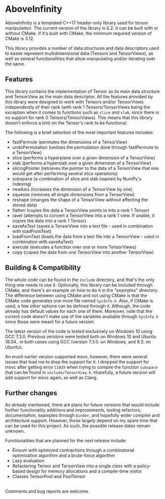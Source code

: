 # AboveInfinity

AboveInfinity is a templated C++17 header-only library used for tensor manipulation. The current version of the library is 0.2. It can be built with or without CMake. If it's built with CMake, the minimum required version of CMake is 3.12.

This library provides a number of data structures and data descriptors used to easier represent multidimensional data (Tensors and TensorViews), as well as several functionalities that allow manipulating and/or iterating over the same.

## Features

This library contains the implementation of Tensor as its main data structure and TensorView as the main data descriptor. All the features provided by this library were designed to work with Tensors and/or TensorViews independently of their rank (with rank 1 Tensors/TensorViews being the exception when it comes to functions such as `slice` and `slab`, since there is no support for rank 0 Tensors/TensorViews). This means that this library doesn't enforce a limit on the Tensor's rank to be functional.

The following is a brief selection of the most important features includes:
- fastPermute (permutes the dimensions of a TensorView)
- undoPermutation (undoes the permutation done through fastPermute to a TensorView)
- slice (performs a hyperplane over a given dimension of a TensorView)
- slab (performs a hyperslab over a given dimension of a TensorView)
- slicingPointer (retrieves the pointer to the data of a TensorView that one would get after performing several slice operations)
- subspace (a combination of slice and slab inspired by NumPy's indexing)
- newAxis (increases the dimension of a TensorView by one)
- squeeze (removes all single dimensions from a TensorView)
- reshape (changes the shape of a TensorView without affecting the stored data)
- flatten (copies the data a TensorView points to into a rank 1 Tensor)
- ravel (attempts to convert a TensorView into a rank 1 view. If unable, it copies the data into a rank 1 Tensor)
- saveAsText (saves a TensorView into a text file - used in combination with loadFromText)
- loadFromText (loads the data from a text file into a TensorView - used in combination with saveAsText)
- execute (executes a function over one or more TensorViews)
- copy (copies the data from one TensorView into another TensorView)

## Building & Compatibility

The whole code can be found in the `include` directory, and that's the only thing one needs to use it. Optionally, this library can be included through CMake, and there's an example on how to do it in the "examples" directory. The difference between using CMake and not using CMake is that the CMake code generates one more file named `SysInfo.h`. Also, if CMake is used, a few other options can be defined through it. Although, the code already has default values for each one of them. Moreover, note that the current code doesn't make use of the variables available through `SysInfo.h` since those were meant for a future version.

The latest version of the code is tested exclusively on Windows 10 using GCC 7.3.0. Previous versions were tested both on Windows 10 and Ubuntu 18.04., in both cases using GCC (version 7.3.0. on Windows, and 9.3. on Ubuntu).

An much earlier version supported msvc, however, there were several issues that lead me to drop the support for it. I dropped the support for msvc after getting error `C1035` when trying to compile the function `subspace` that can be found in `include/TensorView.h`.
Hopefully, a future version will add support for msvc again, as well as Clang.

## Further changes

As already mentioned, there are plans for future versions that would include further functionality additions and improvements, testing refactors, documentation, examples through `binder`, and hopefully wider compiler and architecture support. However, those largely depend on my spare time that can be used for this project. As such, the possible release dates remain unknown.

Functionalities that are planned for the next release include:
- Einsum with optimized contractions through a combinatorial optimization algorithm and a brute-force algorithm
- Lazy evaluation
- Refactoring Tensor and TensorView into a single class with a policy-based design for memory allocations and a compile-time visitor
- Classes TensorPool and PoolTensor
<br />
Comments and bug reports are welcome. 
